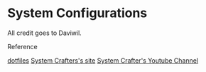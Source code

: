 # System Configurations

All credit goes to Daviwil.

Reference

[dotfiles](github.com/daviwil/dotfiles)
[System Crafters's site](https://systemcrafters.net/)
[System Crafter's Youtube Channel](https://www.youtube.com/@SystemCrafters)
